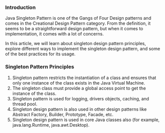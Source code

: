 ### Introduction
Java Singleton Pattern is one of the Gangs of Four Design patterns and comes in the Creational Design Pattern category. From the definition, it seems to be a straightforward design pattern, but when it comes to implementation, it comes with a lot of concerns.

In this article, we will learn about singleton design pattern principles, explore different ways to implement the singleton design pattern, and some of the best practices for its usage.

### Singleton Pattern Principles
1. Singleton pattern restricts the instantiation of a class and ensures that only one instance of the class exists in the Java Virtual Machine.
2. The singleton class must provide a global access point to get the instance of the class.
3. Singleton pattern is used for logging, drivers objects, caching, and thread pool.
4. Singleton design pattern is also used in other design patterns like Abstract Factory, Builder, Prototype, Facade, etc.
5. Singleton design pattern is used in core Java classes also (for example, java.lang.Runtime, java.awt.Desktop).